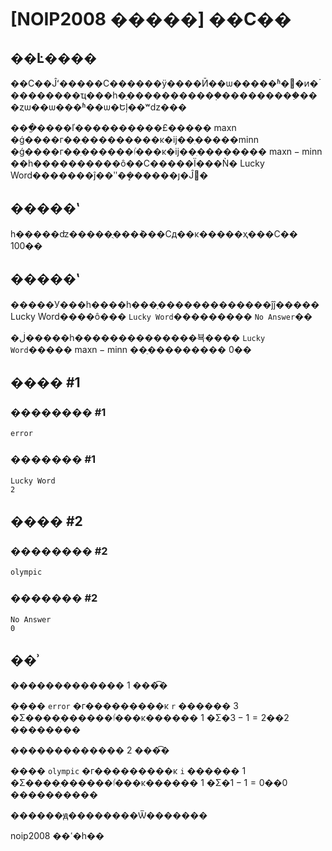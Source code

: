 # [NOIP2008 �����] ��С��

## ��Ŀ����

��С��Ĵʻ�����С������ÿ����Ӣ��ѡ�����ʱ�򶼺�ͷ�ۡ��������ҵ���һ�ַ�����������֤���������ַ���ȥѡ��ѡ���ʱ��ѡ�Եļ��ʷǳ���

���ַ����ľ����������£����� $\text{maxn}$ �ǵ����г��ִ���������ĸ�ĳ��ִ�����$\text{minn}$ �ǵ����г��ִ������ٵ���ĸ�ĳ��ִ�������� $\text{maxn}-\text{minn}$ ��һ����������ô��С�����Ϊ���Ǹ� Lucky Word�������ĵ��ʺܿ��ܾ�����ȷ�Ĵ𰸡�

## �����ʽ

һ�����ʣ�����ֻ���ܳ���Сд��ĸ�����ҳ���С�� $100$��

## �����ʽ

�����У���һ����һ���ַ�������������ĵĵ����� Lucky Word����ô��� `Lucky Word`��������� `No Answer`��

�ڶ�����һ��������������뵥���� `Lucky Word`����� $\text{maxn}-\text{minn}$ ��ֵ��������� $0$��

## ���� #1

### �������� #1

```
error
```

### ������� #1

```
Lucky Word
2
```

## ���� #2

### �������� #2

```
olympic
```

### ������� #2

```
No Answer
0
```

## ��ʾ

������������� 1 ���͡�

���� `error` �г���������ĸ $\texttt r$ ������ $3$ �Σ����ִ������ٵ���ĸ������ $1$ �Σ�$3-1=2$��$2$ ��������

������������� 2 ���͡�

���� `olympic` �г���������ĸ $\texttt i$ ������ $1$ �Σ����ִ������ٵ���ĸ������ $1$ �Σ�$1-1=0$��$0$ ����������

������ԭ��������Ѿ�������

noip2008 ��ߵ�һ��
